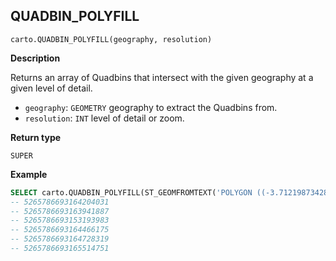 ## QUADBIN_POLYFILL

```sql:signature
carto.QUADBIN_POLYFILL(geography, resolution)
```

**Description**

Returns an array of Quadbins that intersect with the given geography at a given level of detail.

* `geography`: `GEOMETRY` geography to extract the Quadbins from.
* `resolution`: `INT` level of detail or zoom.

**Return type**

`SUPER`

**Example**

```sql
SELECT carto.QUADBIN_POLYFILL(ST_GEOMFROMTEXT('POLYGON ((-3.71219873428345 40.413365349070865, -3.7144088745117 40.40965661286395, -3.70659828186035 40.409525904775634, -3.71219873428345 40.413365349070865))'), 17);
-- 5265786693164204031
-- 5265786693163941887
-- 5265786693153193983
-- 5265786693164466175
-- 5265786693164728319
-- 5265786693165514751
```
